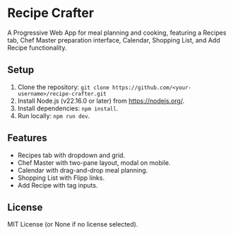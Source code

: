 # Recipe Crafter

A Progressive Web App for meal planning and cooking, featuring a Recipes tab, Chef Master preparation interface, Calendar, Shopping List, and Add Recipe functionality.

## Setup

1. Clone the repository: `git clone https://github.com/<your-username>/recipe-crafter.git`
2. Install Node.js (v22.16.0 or later) from https://nodejs.org/.
3. Install dependencies: `npm install`.
4. Run locally: `npm run dev`.

## Features

-   Recipes tab with dropdown and grid.
-   Chef Master with two-pane layout, modal on mobile.
-   Calendar with drag-and-drop meal planning.
-   Shopping List with Flipp links.
-   Add Recipe with tag inputs.

## License

MIT License (or None if no license selected).
